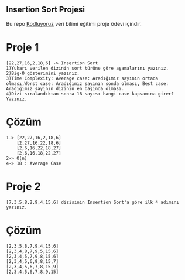 ## Insertion Sort Projesi
Bu repo [Kodluyoruz](https://www.kodluyoruz.org) veri bilimi eğitimi proje ödevi içindir.

# Proje 1

```
[22,27,16,2,18,6] -> Insertion Sort
1)Yukarı verilen dizinin sort türüne göre aşamalarını yazınız.
2)Big-O gösterimini yazınız.
3)Time Complexity: Average case: Aradığımız sayının ortada olması,Worst case: Aradığımız sayının sonda olması, Best case: Aradığımız sayının dizinin en başında olması.
4)Dizi sıralandıktan sonra 18 sayısı hangi case kapsamına girer? Yazınız.

```
# Çözüm

```
1-> [22,27,16,2,18,6]
    [2,27,16,22,18,6]
    [2,6,16,22,18,27]
    [2,6,16,18,22,27]
2-> O(n)
4-> 18 : Average Case
```
# Proje 2

```
[7,3,5,8,2,9,4,15,6] dizisinin Insertion Sort'a göre ilk 4 adımını yazınız.

```
# Çözüm

```
[2,3,5,8,7,9,4,15,6]
[2,3,4,8,7,9,5,15,6]
[2,3,4,5,7,9,8,15,6]
[2,3,4,5,6,9,8,15,7]
[2,3,4,5,6,7,8,15,9]
[2,3,4,5,6,7,8,9,15]

```
